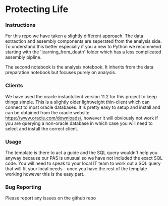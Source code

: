 # Protecting Life

### Instructions

For this repo we have taken a slightly different approach. The data extraction and assembly components are seperated from the analysis side. To understand this better especially if you a new to Python we recommend starting with the 'learning_from_death' folder which has a less complicated assembly pipline. 

The second notebook is the analysis notebook. It inherits from the data preparation notebook but focuses purely on analysis.

### Clients

We have used the oracle instantclient version 11.2 for this project to keep things simple. This is a slightly older lightweight thin-client which can connect to most oracle databases. It is pretty easy to setup and install and can be obtained from the oracle website https://www.oracle.com/downloads/, however it will obviously not work if you are querying a non-oracle database in which case you will need to select and install the correct client.

### Usage

The template is there to act a guide and the SQL query wouldn't help you anyway because our PAS is unusual so we have not included the exact SQL code. You will need to speak to your local IT team to work out a SQL query that will fit your local needs - once you have the rest of the template working however this is the easy part.

### Bug Reporting 

Please report any issues on the github repo

